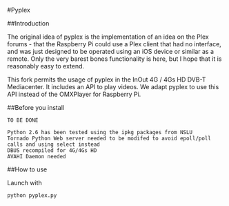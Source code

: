#Pyplex

##Introduction

The original idea of pyplex is the implementation of an idea on the Plex forums - 
that the Raspberry Pi could use a Plex client that had no interface, and was just 
designed to be operated using an iOS device or similar as a remote. Only the very barest bones
functionality is here, but I hope that it is reasonably easy to extend.

This fork permits the usage of pyplex in the InOut 4G / 4Gs HD DVB-T Mediacenter. It includes an 
API to play videos. We adapt pyplex to use this API instead of the OMXPlayer for Raspberry Pi.


##Before you install

	TO BE DONE

	Python 2.6 has been tested using the ipkg packages from NSLU
	Tornado Python Web server needed to be modifed to avoid epoll/poll calls and using select instead
	DBUS recompiled for 4G/4Gs HD
	AVAHI Daemon needed 

##How to use

Launch with 

    python pyplex.py

